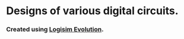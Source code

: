 # Designs of various digital circuits.

### Created using [Logisim Evolution](https://github.com/logisim-evolution/logisim-evolution/).
